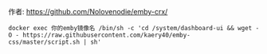 作者: https://github.com/Nolovenodie/emby-crx/

```shell script
docker exec 你的emby镜像名 /bin/sh -c 'cd /system/dashboard-ui && wget -O - https://raw.githubusercontent.com/kaery40/emby-css/master/script.sh | sh'
```

